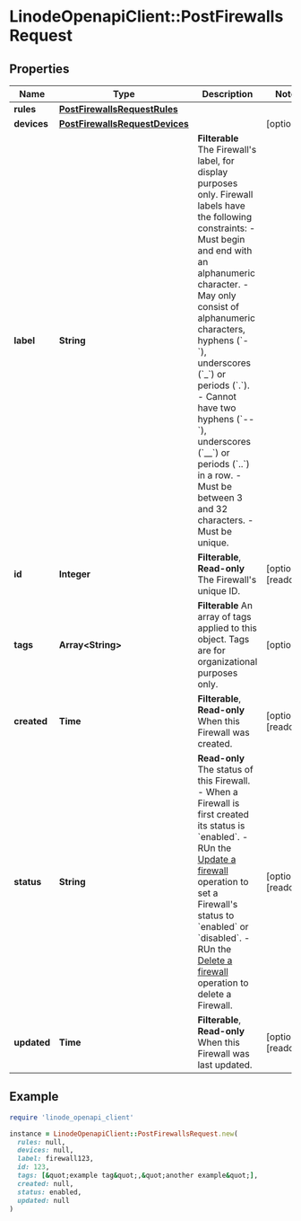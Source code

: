 # LinodeOpenapiClient::PostFirewallsRequest

## Properties

| Name | Type | Description | Notes |
| ---- | ---- | ----------- | ----- |
| **rules** | [**PostFirewallsRequestRules**](PostFirewallsRequestRules.md) |  |  |
| **devices** | [**PostFirewallsRequestDevices**](PostFirewallsRequestDevices.md) |  | [optional] |
| **label** | **String** | __Filterable__ The Firewall&#39;s label, for display purposes only.  Firewall labels have the following constraints:    - Must begin and end with an alphanumeric character.   - May only consist of alphanumeric characters, hyphens (&#x60;-&#x60;), underscores (&#x60;_&#x60;) or periods (&#x60;.&#x60;).   - Cannot have two hyphens (&#x60;--&#x60;), underscores (&#x60;__&#x60;) or periods (&#x60;..&#x60;) in a row.   - Must be between 3 and 32 characters.   - Must be unique. |  |
| **id** | **Integer** | __Filterable__, __Read-only__ The Firewall&#39;s unique ID. | [optional][readonly] |
| **tags** | **Array&lt;String&gt;** | __Filterable__ An array of tags applied to this object. Tags are for organizational purposes only. | [optional] |
| **created** | **Time** | __Filterable__, __Read-only__ When this Firewall was created. | [optional][readonly] |
| **status** | **String** | __Read-only__ The status of this Firewall.    - When a Firewall is first created its status is &#x60;enabled&#x60;.   - RUn the [Update a firewall](https://techdocs.akamai.com/linode-api/reference/put-firewall) operation to set a Firewall&#39;s status to &#x60;enabled&#x60; or &#x60;disabled&#x60;.   - RUn the [Delete a firewall](https://techdocs.akamai.com/linode-api/reference/delete-firewall) operation to delete a Firewall. | [optional][readonly] |
| **updated** | **Time** | __Filterable__, __Read-only__ When this Firewall was last updated. | [optional][readonly] |

## Example

```ruby
require 'linode_openapi_client'

instance = LinodeOpenapiClient::PostFirewallsRequest.new(
  rules: null,
  devices: null,
  label: firewall123,
  id: 123,
  tags: [&quot;example tag&quot;,&quot;another example&quot;],
  created: null,
  status: enabled,
  updated: null
)
```

